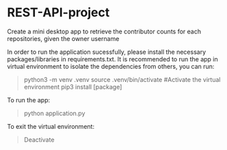 # REST-API-project
Create a mini desktop app to retrieve the contributor counts for each repositories, given the owner username

In order to run the application sucessfully, please install the necessary packages/libraries in requirements.txt. It is recommended to run the app in virtual environment to isolate the dependencies from others, you can run:
> python3 -m venv .venv
> source .venv/bin/activate #Activate the virtual environment
> pip3 install [package]

To run the app:
> python application.py

To exit the virtual environment:
> Deactivate
